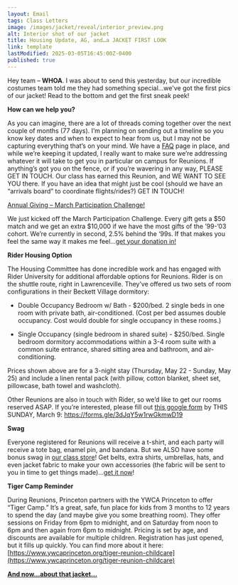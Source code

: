 ```yaml
---
layout: Email
tags: Class Letters
image: /images/jacket/reveal/interior_preview.png
alt: Interior shot of our jacket
title: Housing Update, AG, and…a JACKET FIRST LOOK
link: template
lastModified: 2025-03-05T16:45:00Z-0400
published: true
---
```


Hey team – **WHOA**. I was about to send this yesterday, but our incredible costumes team told me they had something special…we've got the first pics of our jacket! Read to the bottom and get the first sneak peek!

**How can we help you?**

As you can imagine, there are a lot of threads coming together over the next couple of months (77 days). I’m planning on sending out a timeline so you know key dates and when to expect to hear from us, but I may not be capturing everything that’s on your mind. We have a [FAQ](https://reunions.princeton2000.org/faq/) page in place, and while we’re keeping it updated, I really want to make sure we’re addressing whatever it will take to get you in particular on campus for Reunions. If anything’s got you on the fence, or if you’re wavering in any way, PLEASE GET IN TOUCH. Our class has earned this Reunion, and WE WANT TO SEE YOU there. If you have an idea that might just be cool (should we have an “arrivals board” to coordinate flights/rides?) GET IN TOUCH!

[Annual Giving – March Participation Challenge!](https://agchallenge.princeton.edu)

We just kicked off the March Participation Challenge. Every gift gets a $50 match and we get an extra $10,000 if we have the most gifts of the ’99-’03 cohort. We’re currently in second, 2.5% behind the ‘99s. If that makes you feel the same way it makes me feel…[get your donation in!](https://agchallenge.princeton.edu)

**Rider Housing Option**

The Housing Committee has done incredible work and has engaged with Rider University for additional affordable options for Reunions. Rider is on the shuttle route, right in Lawrenceville. They’ve offered us two sets of room configurations in their Beckett Village dormitory:

- Double Occupancy Bedroom w/ Bath - $200/bed. 2 single beds in one room with private bath, air-conditioned. (Cost per bed assumes double occupancy. Cost would double for single occupancy in these rooms.)

- Single Occupancy (single bedroom in shared suite) - $250/bed. Single bedroom dormitory accommodations within a 3-4 room suite with a common suite entrance, shared sitting area and bathroom, and air-conditioning.

Prices shown above are for a 3-night stay (Thursday, May 22 - Sunday, May 25) and include a linen rental pack (with pillow, cotton blanket, sheet set, pillowcase, bath towel and washcloth).

Other Reunions are also in touch with Rider, so we’d like to get our rooms reserved ASAP. If you’re interested, please fill out [this google form](https://forms.gle/3dJqY5w1rwGkmwD19) by THIS SUNDAY, March 9: https://forms.gle/3dJqY5w1rwGkmwD19 

**Swag**

Everyone registered for Reunions will receive a t-shirt, and each party will receive a tote bag, enamel pin, and bandana. But we ALSO have some bonus swag in [our class store](https://princeton.reunioniq.com/shop/classof00)! Get belts, extra shirts, umbrellas, hats, and even jacket fabric to make your own accessories (the fabric will be sent to you in time to get things made)…[get it now](https://princeton.reunioniq.com/shop/classof00)!

**Tiger Camp Reminder**

During Reunions, Princeton partners with the YWCA Princeton to offer “Tiger Camp.” It’s a great, safe, fun place for kids from 3 months to 12 years to spend the day (and maybe give you some breathing room). They offer sessions on Friday from 6pm to midnight, and on Saturday from noon to 6pm and then again from 6pm to midnight. Pricing is set by age, and discounts are available for multiple children. Registration has just opened, but it fills up quickly. You can find more about it here: [https://www.ywcaprinceton.org/tiger-reunion-childcare](https://www.ywcaprinceton.org/tiger-reunion-childcare)

**[And now…about that jacket…](https://www.instagram.com/p/DG1LWy2yJxQ/?img_index=1&igsh=MTBpcmowNWNuenNuaQ==)**
